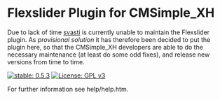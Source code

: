 Flexslider Plugin for CMSimple_XH
=================================

Due to lack of time [svasti](http://svasti.de/) is currently unable to maintain
the Flexslider plugin. As *provisional* *solution* it has therefore been decided
to put the plugin here, so that the CMSimple_XH developers are able to do the
necessary maintenance (at least do some odd fixes), and release new versions
from time to time.

[![stable: 0.5.3](https://img.shields.io/badge/stable-0.5.3-green.svg)](https://github.com/cmsimple-xh/flexslider/releases/tag/0.5.3)
[![License: GPL v3](https://img.shields.io/badge/License-GPL%20v3-blue.svg)](http://www.gnu.org/licenses/gpl-3.0)


For further information see help/help.htm.
